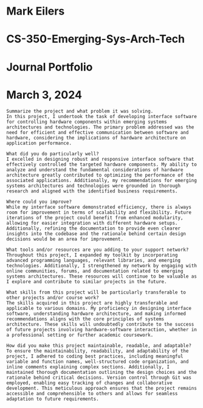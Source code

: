 # Mark Eilers
# CS-350-Emerging-Sys-Arch-Tech
# Journal Portfolio 
# March 3, 2024

    Summarize the project and what problem it was solving.
    In this project, I undertook the task of developing interface software for controlling hardware components within emerging systems architectures and technologies. The primary problem addressed was the need for efficient and effective communication between software and hardware, considering the implications of hardware architecture on application performance.

    What did you do particularly well?
    I excelled in designing robust and responsive interface software that effectively controlled the targeted hardware components. My ability to analyze and understand the fundamental considerations of hardware architecture greatly contributed to optimizing the performance of the associated applications. Additionally, my recommendations for emerging systems architectures and technologies were grounded in thorough research and aligned with the identified business requirements.

    Where could you improve?
    While my interface software demonstrated efficiency, there is always room for improvement in terms of scalability and flexibility. Future iterations of the project could benefit from enhanced modularity, allowing for easier integration with different hardware setups. Additionally, refining the documentation to provide even clearer insights into the codebase and the rationale behind certain design decisions would be an area for improvement.

    What tools and/or resources are you adding to your support network?
    Throughout this project, I expanded my toolkit by incorporating advanced programming languages, relevant libraries, and emerging technologies. Additionally, I strengthened my network by engaging with online communities, forums, and documentation related to emerging systems architectures. These resources will continue to be valuable as I explore and contribute to similar projects in the future.

    What skills from this project will be particularly transferable to other projects and/or course work?
    The skills acquired in this project are highly transferable and applicable to various domains. My proficiency in designing interface software, understanding hardware architecture, and making informed recommendations aligns with the core principles of systems architecture. These skills will undoubtedly contribute to the success of future projects involving hardware-software interaction, whether in a professional setting or further academic coursework.

    How did you make this project maintainable, readable, and adaptable?
    To ensure the maintainability, readability, and adaptability of the project, I adhered to coding best practices, including meaningful variable and function names, well-structured code organization, and inline comments explaining complex sections. Additionally, I maintained thorough documentation outlining the design choices and the rationale behind critical decisions. Version control through Git was employed, enabling easy tracking of changes and collaborative development. This meticulous approach ensures that the project remains accessible and comprehensible to others and allows for seamless adaptation to future requirements.
